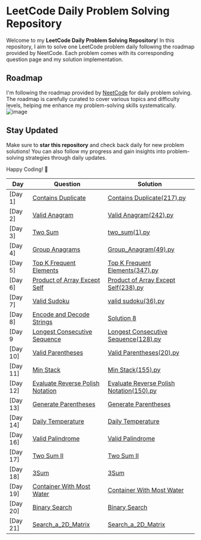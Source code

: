 # LeetCode Daily Problem Solving Repository

Welcome to my **LeetCode Daily Problem Solving Repository**! In this repository, I aim to solve one LeetCode problem daily following the roadmap provided by NeetCode. Each problem comes with its corresponding question page and my solution implementation.

## Roadmap

I'm following the roadmap provided by [NeetCode](https://neetcode.io/roadmap) for daily problem solving. The roadmap is carefully curated to cover various topics and difficulty levels, helping me enhance my problem-solving skills systematically.
![image](https://github.com/MrARwho/LeetCode--with-me-/assets/101528224/821d69fb-2a32-4cff-9d7f-19f1f4cec308)




## Stay Updated

Make sure to **star this repository** and check back daily for new problem solutions! You can also follow my progress and gain insights into problem-solving strategies through daily updates.

Happy Coding! 🚀

| Day | Question                            | Solution |
|-----|-------------------------------------|----------|
| [Day 1]| [Contains Duplicate](https://leetcode.com/problems/contains-duplicate/) | [Contains Duplicate(217).py](./Array_And_Hashing/Contains_Duplicate(217).py) |
| [Day 2]| [Valid Anagram](https://leetcode.com/problems/valid-anagram/) |  [Valid Anagram(242).py](./Array_And_Hashing/Valid_Anagram(242).py)  |
| [Day 3]| [Two Sum](https://leetcode.com/problems/two-sum/) |[two_sum(1).py](./Array_And_Hashing/two_sum(1).py)|
| [Day 4]| [Group Anagrams](https://leetcode.com/problems/group-anagrams/) | [Group_Anagram(49).py](./Array_And_Hashing/Group_Anagram(49).py)  |
| [Day 5]| [Top K Frequent Elements](https://leetcode.com/problems/top-k-frequent-elements/) |[Top K Frequent Elements(347).py](./Array_And_Hashing/Top_K_Frequent_Elements(347).py) |
| [Day 6]| [Product of Array Except Self](https://leetcode.com/problems/product-of-array-except-self/) | [Product of Array Except Self(238).py](./Array_And_Hashing/Product_of_Array_Except_Self(238).py)|
| [Day 7]| [Valid Sudoku](https://leetcode.com/problems/valid-sudoku/) | [valid sudoku(36).py](./Array_And_Hashing/valid_sudoku(36).py) |
| [Day 8]| [Encode and Decode Strings](./Questions/Day_8_Encode_and_Decode_Strings.md) | [Solution 8](./Solutions/Day_8_Encode_and_Decode_Strings.py) |
| [Day 9| [Longest Consecutive Sequence](https://leetcode.com/problems/longest-consecutive-sequence/) |[Longest Consecutive Sequence(128).py](./Array_And_Hashing/Longest_Consecutive_Sequence(128).py)|
| [Day 10] | [Valid Parentheses](https://leetcode.com/problems/valid-parentheses/) | [Valid Parentheses(20).py](./Valid_Parentheses(20).py) |
| [Day 11] | [Min Stack](https://leetcode.com/problems/min-stack/) | [Min Stack(155).py](./Stack/Min_Stack(155).py) |
| [Day 12] | [Evaluate Reverse Polish Notation](https://leetcode.com/problems/evaluate-reverse-polish-notation/) | [Evaluate Reverse Polish Notation(150).py](./Stack/Evaluate_Reverse_Polish_Notation(150).py) |
| [Day 13] | [Generate Parentheses](https://leetcode.com/problems/generate-parentheses/) | [Generate Parentheses](./Stack/Generate_Parentheses(22).py) |
| [Day 14] | [Daily Temperature](https://leetcode.com/problems/daily-temperature/) | [Daily Temperature](./Stack/Daily_Temperatures(739).py) |
| [Day 16] | [Valid Palindrome](https://leetcode.com/problems/Valid-Palindrome) | [Valid Palindrome](./2_Pointers/Valid_Palindrome(125).py) |
| [Day 17] | [Two Sum II](https://leetcode.com/problems/two-sum-ii-input-array-is-sorted/) | [Two Sum II](./2_Pointers/Two_Sum_II.py) |
| [Day 18] | [3Sum](https://leetcode.com/problems/3sum/description/) | [3Sum](./2_Pointers/3Sum(15).py) |
| [Day 19] | [Container With Most Water](https://leetcode.com/problems/container-with-most-water/description/) | [Container With Most Water](./2_Pointers/Container_With_Most_Water.py) |
| [Day 20] | [Binary Search](https://leetcode.com/problems/binary-search) | [Binary Search](./2_Pointers/Binary_Search/Binary_Search.py) |
| [Day 21] | [Search_a_2D_Matrix](https://leetcode.com/problems/search-a-2D-matrix) | [Search_a_2D_Matrix](./2_Pointers/Binary_Search/Search_a_2D_Matrix.py) |
